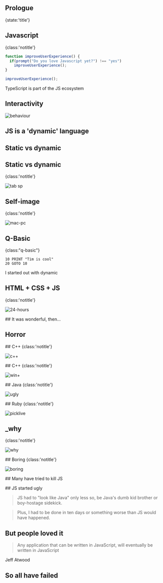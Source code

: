 ## Prologue
{state:'title'}

## Javascript
{class:'notitle'}

```javascript
function improveUserExperience() {
  if(prompt("Do you love Javascript yet?") !== "yes")
    improveUserExperience();
}

improveUserExperience();
```

<aside class=notes>
TypeScript is part of the JS ecosystem
</aside>

## Interactivity

![behaviour](src/img/behaviour.gif)


## JS is a 'dynamic' language

## Static vs dynamic

## Static vs dynamic
{class:'notitle'}

![tab sp](src/img/tab-spaces.jpg)

## Self-image
{class:'notitle'}

![mac-pc](src/img/self-image.png)

## Q-Basic
{class:"q-basic"}

```
10 PRINT "Tim is cool"
20 GOTO 10
```

<aside class=notes>
I started out with dynamic
</aside>

## HTML + CSS + JS
{class:'notitle'}

![24-hours](src/img/24-hours.jpg)

## It was wonderful, then...

## Horror

## C++
{class:'notitle'}

![c++](src/img/cpp.png)

## C++
{class:'notitle'}

![win+](src/img/win.png)

## Java
{class:'notitle'}

![ugly](src/img/ugly.png)

## Ruby
{class:'notitle'}

![picklive](src/img/picklive_homepage.png)

## _why
{class:'notitle'}

![why](src/img/why.png)

## Boring
{class:'notitle'}

![boring](src/img/yawn.jpg)

## Many have tried to kill JS

## JS started ugly

> JS had to "look like Java" only less so, be Java's dumb kid brother or boy-hostage sidekick.

> Plus, I had to be done in ten days or something worse than JS would have happened.

## But people loved it

> Any application that can be written in JavaScript, will eventually be written in JavaScript

Jeff Atwood

## So all have failed

